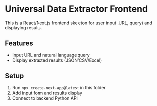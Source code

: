 # Universal Data Extractor Frontend

This is a React/Next.js frontend skeleton for user input (URL, query) and displaying results.

## Features
- Input URL and natural language query
- Display extracted results (JSON/CSV/Excel)

## Setup
1. Run `npx create-next-app@latest` in this folder
2. Add input form and results display
3. Connect to backend Python API
